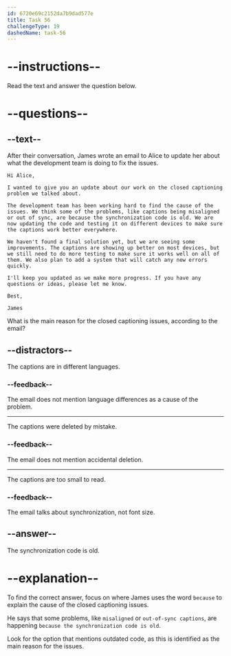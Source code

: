 ```yaml
---
id: 6720e69c2152da7b9dad577e
title: Task 56
challengeType: 19
dashedName: task-56
---
```


<!-- READING -->

# --instructions--

Read the text and answer the question below.

# --questions--

## --text--

After their conversation, James wrote an email to Alice to update her about what the development team is doing to fix the issues.

`Hi Alice,`

`I wanted to give you an update about our work on the closed captioning problem we talked about.`

`The development team has been working hard to find the cause of the issues. We think some of the problems, like captions being misaligned or out of sync, are because the synchronization code is old. We are now updating the code and testing it on different devices to make sure the captions work better everywhere.`

`We haven't found a final solution yet, but we are seeing some improvements. The captions are showing up better on most devices, but we still need to do more testing to make sure it works well on all of them. We also plan to add a system that will catch any new errors quickly.`

`I'll keep you updated as we make more progress. If you have any questions or ideas, please let me know.`

`Best,`

`James`

What is the main reason for the closed captioning issues, according to the email?

## --distractors--

The captions are in different languages.

### --feedback--

The email does not mention language differences as a cause of the problem.

---

The captions were deleted by mistake.

### --feedback--

The email does not mention accidental deletion.

---

The captions are too small to read.

### --feedback--

The email talks about synchronization, not font size.

## --answer--

The synchronization code is old.

# --explanation--

To find the correct answer, focus on where James uses the word `because` to explain the cause of the closed captioning issues.

He says that some problems, like `misaligned` or `out-of-sync captions`, are happening `because the synchronization code is old`.

Look for the option that mentions outdated code, as this is identified as the main reason for the issues.

